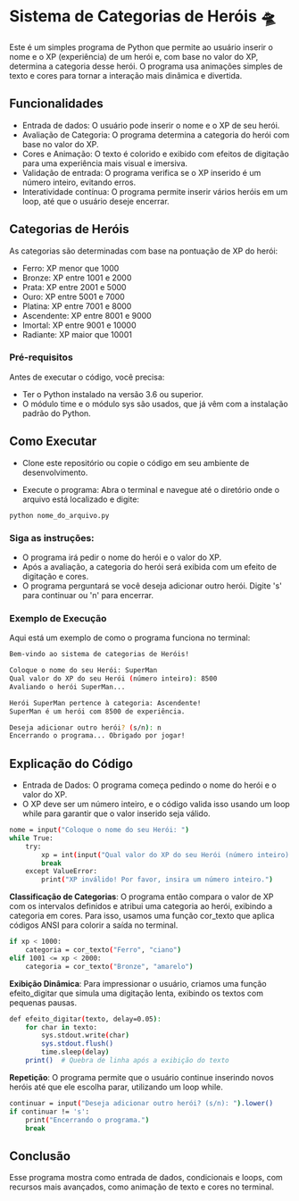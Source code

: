 # Sistema de Categorias de Heróis 🛸
Este é um simples programa de Python que permite ao usuário inserir o nome e o XP (experiência) de um herói e, com base no valor do XP, determina a categoria desse herói. O programa usa animações simples de texto e cores para tornar a interação mais dinâmica e divertida.

## Funcionalidades 
* Entrada de dados: O usuário pode inserir o nome e o XP de seu herói.
* Avaliação de Categoria: O programa determina a categoria do herói com base no valor do XP.
* Cores e Animação: O texto é colorido e exibido com efeitos de digitação para uma experiência mais visual e imersiva.
* Validação de entrada: O programa verifica se o XP inserido é um número inteiro, evitando erros.
* Interatividade contínua: O programa permite inserir vários heróis em um loop, até que o usuário deseje encerrar.

## Categorias de Heróis
As categorias são determinadas com base na pontuação de XP do herói:

* Ferro: XP menor que 1000
* Bronze: XP entre 1001 e 2000
* Prata: XP entre 2001 e 5000
* Ouro: XP entre 5001 e 7000
* Platina: XP entre 7001 e 8000
* Ascendente: XP entre 8001 e 9000
* Imortal: XP entre 9001 e 10000
* Radiante: XP maior que 10001
  
### Pré-requisitos
Antes de executar o código, você precisa:

* Ter o Python instalado na versão 3.6 ou superior.
* O módulo time e o módulo sys são usados, que já vêm com a instalação padrão do Python.
  
## Como Executar
* Clone este repositório ou copie o código em seu ambiente de desenvolvimento.

* Execute o programa: Abra o terminal e navegue até o diretório onde o arquivo está localizado e digite:

`python nome_do_arquivo.py`

### Siga as instruções:

* O programa irá pedir o nome do herói e o valor do XP.
* Após a avaliação, a categoria do herói será exibida com um efeito de digitação e cores.
* O programa perguntará se você deseja adicionar outro herói. Digite 's' para continuar ou 'n' para encerrar.
  
### Exemplo de Execução
Aqui está um exemplo de como o programa funciona no terminal:
```sh
Bem-vindo ao sistema de categorias de Heróis!

Coloque o nome do seu Herói: SuperMan
Qual valor do XP do seu Herói (número inteiro): 8500
Avaliando o herói SuperMan...

Herói SuperMan pertence à categoria: Ascendente!
SuperMan é um herói com 8500 de experiência.

Deseja adicionar outro herói? (s/n): n
Encerrando o programa... Obrigado por jogar!
```
## Explicação do Código
* Entrada de Dados: O programa começa pedindo o nome do herói e o valor do XP.
* O XP deve ser um número inteiro, e o código valida isso usando um loop while para garantir que o valor inserido seja válido.

```sh
nome = input("Coloque o nome do seu Herói: ")
while True:
    try:
        xp = int(input("Qual valor do XP do seu Herói (número inteiro): "))
        break
    except ValueError:
        print("XP inválido! Por favor, insira um número inteiro.")
```
**Classificação de Categorias**: O programa então compara o valor de XP com os intervalos definidos e atribui uma categoria ao herói, exibindo a categoria em cores. 
Para isso, usamos uma função cor_texto que aplica códigos ANSI para colorir a saída no terminal.

```sh
if xp < 1000:
    categoria = cor_texto("Ferro", "ciano")
elif 1001 <= xp < 2000:
    categoria = cor_texto("Bronze", "amarelo")
```
    
**Exibição Dinâmica**: Para impressionar o usuário, criamos uma função efeito_digitar que simula uma digitação lenta, exibindo os textos com pequenas pausas.
```sh
def efeito_digitar(texto, delay=0.05):
    for char in texto:
        sys.stdout.write(char)
        sys.stdout.flush()
        time.sleep(delay)
    print()  # Quebra de linha após a exibição do texto
```
**Repetição**: O programa permite que o usuário continue inserindo novos heróis até que ele escolha parar, utilizando um loop while.
```sh
continuar = input("Deseja adicionar outro herói? (s/n): ").lower()
if continuar != 's':
    print("Encerrando o programa.")
    break
```

## Conclusão
 Esse programa mostra como entrada de dados, condicionais e loops, com recursos mais avançados, como animação de texto e cores no terminal.
